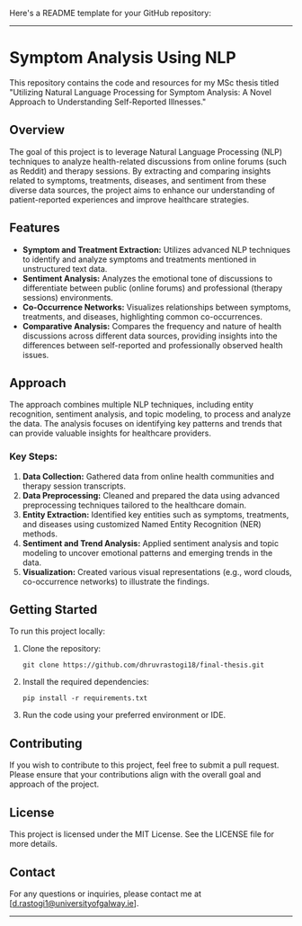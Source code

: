 Here's a README template for your GitHub repository:

---

# Symptom Analysis Using NLP

This repository contains the code and resources for my MSc thesis titled "Utilizing Natural Language Processing for Symptom Analysis: A Novel Approach to Understanding Self-Reported Illnesses."

## Overview

The goal of this project is to leverage Natural Language Processing (NLP) techniques to analyze health-related discussions from online forums (such as Reddit) and therapy sessions. By extracting and comparing insights related to symptoms, treatments, diseases, and sentiment from these diverse data sources, the project aims to enhance our understanding of patient-reported experiences and improve healthcare strategies.

## Features

- **Symptom and Treatment Extraction:** Utilizes advanced NLP techniques to identify and analyze symptoms and treatments mentioned in unstructured text data.
- **Sentiment Analysis:** Analyzes the emotional tone of discussions to differentiate between public (online forums) and professional (therapy sessions) environments.
- **Co-Occurrence Networks:** Visualizes relationships between symptoms, treatments, and diseases, highlighting common co-occurrences.
- **Comparative Analysis:** Compares the frequency and nature of health discussions across different data sources, providing insights into the differences between self-reported and professionally observed health issues.

## Approach

The approach combines multiple NLP techniques, including entity recognition, sentiment analysis, and topic modeling, to process and analyze the data. The analysis focuses on identifying key patterns and trends that can provide valuable insights for healthcare providers.

### Key Steps:
1. **Data Collection:** Gathered data from online health communities and therapy session transcripts.
2. **Data Preprocessing:** Cleaned and prepared the data using advanced preprocessing techniques tailored to the healthcare domain.
3. **Entity Extraction:** Identified key entities such as symptoms, treatments, and diseases using customized Named Entity Recognition (NER) methods.
4. **Sentiment and Trend Analysis:** Applied sentiment analysis and topic modeling to uncover emotional patterns and emerging trends in the data.
5. **Visualization:** Created various visual representations (e.g., word clouds, co-occurrence networks) to illustrate the findings.

## Getting Started

To run this project locally:

1. Clone the repository:
    ```
    git clone https://github.com/dhruvrastogi18/final-thesis.git
    ```

2. Install the required dependencies:
    ```
    pip install -r requirements.txt
    ```

3. Run the code using your preferred environment or IDE.

## Contributing

If you wish to contribute to this project, feel free to submit a pull request. Please ensure that your contributions align with the overall goal and approach of the project.

## License

This project is licensed under the MIT License. See the LICENSE file for more details.

## Contact

For any questions or inquiries, please contact me at [d.rastogi1@universityofgalway.ie].

---

